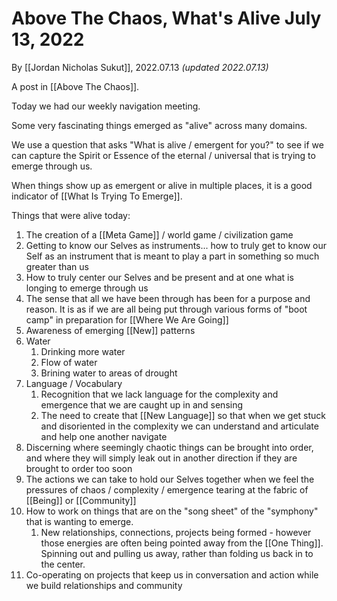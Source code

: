 # Above The Chaos, What's Alive July 13, 2022
By [[Jordan Nicholas Sukut]], 2022.07.13 _(updated 2022.07.13)_

A post in [[Above The Chaos]].

Today we had our weekly navigation meeting. 

Some very fascinating things emerged as "alive" across many domains. 

We use a question that asks "What is alive / emergent for you?" to see if we can capture the Spirit or Essence of the eternal / universal that is trying to emerge through us. 

When things show up as emergent or alive in multiple places, it is a good indicator of [[What Is Trying To Emerge]]. 

Things that were alive today: 

1. The creation of a [[Meta Game]] / world game / civilization game    
2. Getting to know our Selves as instruments... how to truly get to know our Self as an instrument that is meant to play a part in something so much greater than us  
3. How to truly center our Selves and be present and at one what is longing to emerge through us  
4. The sense that all we have been through has been for a purpose and reason. It is as if we are all being put through various forms of "boot camp" in preparation for [[Where We Are Going]]    
5. Awareness of emerging [[New]] patterns  
6. Water
	1. Drinking more water  
	2. Flow of water  
	3. Brining water to areas of drought  
7. Language / Vocabulary  
	1. Recognition that we lack language for the complexity and emergence that we are caught up in and sensing  
	2. The need to create that [[New Language]] so that when we get stuck and disoriented in the complexity we can understand and articulate and help one another navigate
8. Discerning where seemingly chaotic things can be brought into order, and where they will simply leak out in another direction if they are brought to order too soon  
9. The actions we can take to hold our Selves together when we feel the pressures of chaos / complexity / emergence tearing at the fabric of [[Being]] or [[Community]]  
10. How to work on things that are on the "song sheet" of the "symphony" that is wanting to emerge. 
	1. New relationships, connections, projects being formed - however those energies are often being pointed away from the [[One Thing]]. Spinning out and pulling us away, rather than folding us back in to the center. 
11. Co-operating on projects that keep us in conversation and action while we build relationships and community
